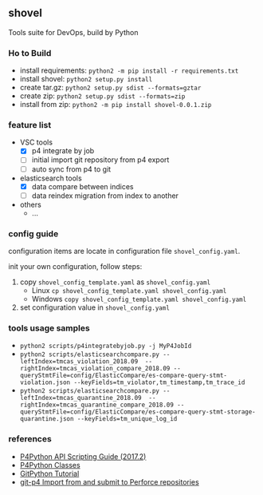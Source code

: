 ## shovel
Tools suite for DevOps, build by Python

### Ho to Build

- install requirements: `python2 -m pip install -r requirements.txt`
- install shovel: `python2 setup.py install`
- create tar.gz: `python2 setup.py sdist --formats=gztar`
- create zip: `python2 setup.py sdist --formats=zip`
- install from zip: `python2 -m pip install shovel-0.0.1.zip`

### feature list

- VSC tools
  - [x] p4 integrate by job
  - [ ] initial import git repository from p4 export
  - [ ] auto sync from p4 to git
- elasticsearch tools
  - [x] data compare between indices
  - [ ] data reindex migration from index to another
  
- others
  - ...

### config guide

configuration items are locate in configuration file `shovel_config.yaml`. 

init your own configuration, follow steps:
1. copy `shovel_config_template.yaml` as `shovel_config.yaml`
    - Linux `cp shovel_config_template.yaml shovel_config.yaml`
    - Windows `copy shovel_config_template.yaml shovel_config.yaml`
1. set configuration value in `shovel_config.yaml`

### tools usage samples

- `python2 scripts/p4integratebyjob.py -j MyP4JobId`
- `python2 scripts/elasticsearchcompare.py --leftIndex=tmcas_violation_2018.09  --rightIndex=tmcas_violation_compare_2018.09 --queryStmtFile=config/ElasticCompare/es-compare-query-stmt-violation.json --keyFields=tm_violator,tm_timestamp,tm_trace_id`
- `python2 scripts/elasticsearchcompare.py --leftIndex=tmcas_quarantine_2018.09  --rightIndex=tmcas_quarantine_compare_2018.09 --queryStmtFile=config/ElasticCompare/es-compare-query-stmt-storage-quarantine.json --keyFields=tm_unique_log_id`

### references

- [P4Python API Scripting Guide (2017.2)](https://www.perforce.com/perforce/doc.current/manuals/p4python/index.html)
- [P4Python Classes](https://www.perforce.com/perforce/doc.current/manuals/p4python/index.html#P4Python/python.classes.html%3FTocPath%3DP4Python%7CP4Python%2520Classes%7C_____0)
- [GitPython Tutorial](https://gitpython.readthedocs.io/en/stable/tutorial.html)
- [git-p4 Import from and submit to Perforce repositories](https://git-scm.com/docs/git-p4)
